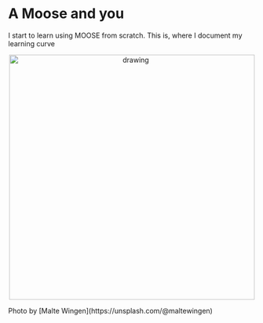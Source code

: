 # A Moose and you
I start to learn using MOOSE from scratch. This is, where I document my learning curve

<p align="center">
  <img src="https://images.unsplash.com/photo-1498334906313-6e099a1bd87b?ixlib=rb-1.2.1&ixid=eyJhcHBfaWQiOjEyMDd9&auto=format&fit=crop&w=1350&q=80" alt="drawing" width="500"/>
</p>  
Photo by [Malte Wingen](https://unsplash.com/@maltewingen)

